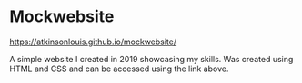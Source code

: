 # Mockwebsite

https://atkinsonlouis.github.io/mockwebsite/

A simple website I created in 2019 showcasing my skills. Was created using HTML and CSS and can be accessed using the link above.
